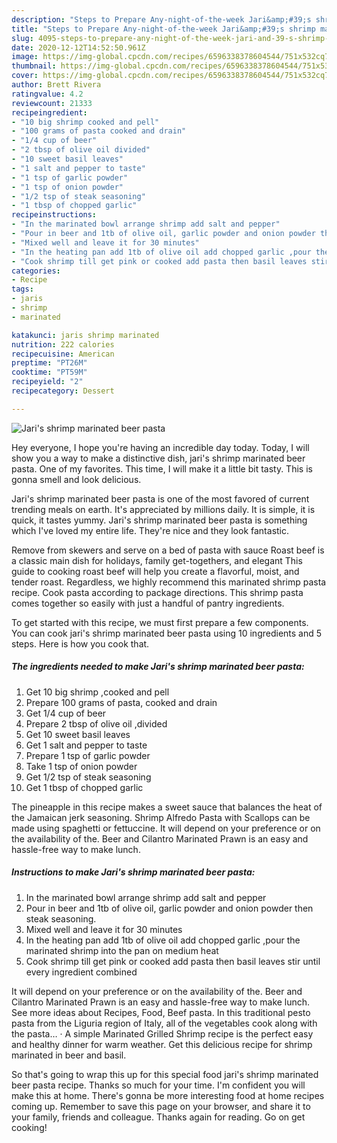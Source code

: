 ```yaml
---
description: "Steps to Prepare Any-night-of-the-week Jari&amp;#39;s shrimp marinated beer pasta"
title: "Steps to Prepare Any-night-of-the-week Jari&amp;#39;s shrimp marinated beer pasta"
slug: 4095-steps-to-prepare-any-night-of-the-week-jari-and-39-s-shrimp-marinated-beer-pasta
date: 2020-12-12T14:52:50.961Z
image: https://img-global.cpcdn.com/recipes/6596338378604544/751x532cq70/jaris-shrimp-marinated-beer-pasta-recipe-main-photo.jpg
thumbnail: https://img-global.cpcdn.com/recipes/6596338378604544/751x532cq70/jaris-shrimp-marinated-beer-pasta-recipe-main-photo.jpg
cover: https://img-global.cpcdn.com/recipes/6596338378604544/751x532cq70/jaris-shrimp-marinated-beer-pasta-recipe-main-photo.jpg
author: Brett Rivera
ratingvalue: 4.2
reviewcount: 21333
recipeingredient:
- "10 big shrimp cooked and pell"
- "100 grams of pasta cooked and drain"
- "1/4 cup of beer"
- "2 tbsp of olive oil divided"
- "10 sweet basil leaves"
- "1 salt and pepper to taste"
- "1 tsp of garlic powder"
- "1 tsp of onion powder"
- "1/2 tsp of steak seasoning"
- "1 tbsp of chopped garlic"
recipeinstructions:
- "In the marinated bowl arrange shrimp add salt and pepper"
- "Pour in beer and 1tb of olive oil, garlic powder and onion powder then steak seasoning."
- "Mixed well and leave it for 30 minutes"
- "In the heating pan add 1tb of olive oil add chopped garlic ,pour the marinated shrimp into the pan on medium heat"
- "Cook shrimp till get pink or cooked add pasta then basil leaves stir until every ingredient combined"
categories:
- Recipe
tags:
- jaris
- shrimp
- marinated

katakunci: jaris shrimp marinated 
nutrition: 222 calories
recipecuisine: American
preptime: "PT26M"
cooktime: "PT59M"
recipeyield: "2"
recipecategory: Dessert

---
```



![Jari&#39;s shrimp marinated beer pasta](https://img-global.cpcdn.com/recipes/6596338378604544/751x532cq70/jaris-shrimp-marinated-beer-pasta-recipe-main-photo.jpg)

Hey everyone, I hope you're having an incredible day today. Today, I will show you a way to make a distinctive dish, jari&#39;s shrimp marinated beer pasta. One of my favorites. This time, I will make it a little bit tasty. This is gonna smell and look delicious.

Jari&#39;s shrimp marinated beer pasta is one of the most favored of current trending meals on earth. It's appreciated by millions daily. It is simple, it is quick, it tastes yummy. Jari&#39;s shrimp marinated beer pasta is something which I've loved my entire life. They're nice and they look fantastic.

Remove from skewers and serve on a bed of pasta with sauce Roast beef is a classic main dish for holidays, family get-togethers, and elegant This guide to cooking roast beef will help you create a flavorful, moist, and tender roast. Regardless, we highly recommend this marinated shrimp pasta recipe. Cook pasta according to package directions. This shrimp pasta comes together so easily with just a handful of pantry ingredients.


To get started with this recipe, we must first prepare a few components. You can cook jari&#39;s shrimp marinated beer pasta using 10 ingredients and 5 steps. Here is how you cook that.

<!--inarticleads1-->

##### The ingredients needed to make Jari&#39;s shrimp marinated beer pasta:

1. Get 10 big shrimp ,cooked and pell
1. Prepare 100 grams of pasta, cooked and drain
1. Get 1/4 cup of beer
1. Prepare 2 tbsp of olive oil ,divided
1. Get 10 sweet basil leaves
1. Get 1 salt and pepper to taste
1. Prepare 1 tsp of garlic powder
1. Take 1 tsp of onion powder
1. Get 1/2 tsp of steak seasoning
1. Get 1 tbsp of chopped garlic


The pineapple in this recipe makes a sweet sauce that balances the heat of the Jamaican jerk seasoning. Shrimp Alfredo Pasta with Scallops can be made using spaghetti or fettuccine. It will depend on your preference or on the availability of the. Beer and Cilantro Marinated Prawn is an easy and hassle-free way to make lunch. 

<!--inarticleads2-->

##### Instructions to make Jari&#39;s shrimp marinated beer pasta:

1. In the marinated bowl arrange shrimp add salt and pepper
1. Pour in beer and 1tb of olive oil, garlic powder and onion powder then steak seasoning.
1. Mixed well and leave it for 30 minutes
1. In the heating pan add 1tb of olive oil add chopped garlic ,pour the marinated shrimp into the pan on medium heat
1. Cook shrimp till get pink or cooked add pasta then basil leaves stir until every ingredient combined


It will depend on your preference or on the availability of the. Beer and Cilantro Marinated Prawn is an easy and hassle-free way to make lunch. See more ideas about Recipes, Food, Beef pasta. In this traditional pesto pasta from the Liguria region of Italy, all of the vegetables cook along with the pasta… · A simple Marinated Grilled Shrimp recipe is the perfect easy and healthy dinner for warm weather. Get this delicious recipe for shrimp marinated in beer and basil. 

So that's going to wrap this up for this special food jari&#39;s shrimp marinated beer pasta recipe. Thanks so much for your time. I'm confident you will make this at home. There's gonna be more interesting food at home recipes coming up. Remember to save this page on your browser, and share it to your family, friends and colleague. Thanks again for reading. Go on get cooking!
